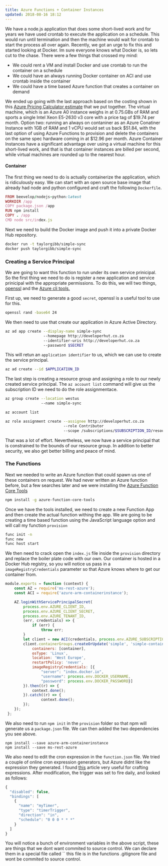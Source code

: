 ```yaml
---
title: Azure Functions + Container Instances
updated: 2018-08-16 18:12
---
```


We have a node.js application that does some short-lived work and for years we have used crontab to execute the application on a schedule. This would run until termination and then the machine would wait for crontab to start the process all over again. Recently, we got an urge to fix this and started looking at Docker. Im sure everyone knows what Docker is, so lets cut to the chase. There were a few things that crossed my mind:

* We could rent a VM and install Docker and use crontab to run the container on a schedule
* We could have an always running Docker container on ACI and use crontab inside the container
* We could have a time based Azure function that creates a container on demand 

We ended up going with the last approach based on the costing shown in this [Azure Pricing Calculator estimate](https://azure.com/e/38ccb2b0d20b48358113517def97cdb6) that we put together. The virtual machine, which is an Azure A0 instance weighs in at 0.75.GBs of RAM and sports a single Intel Xeon E5-2630 v3 core with a price tag of $19.74 per month. Option two: running an always on contaniner as an Azure Conatiner Instance with 1GB of RAM and 1 vCPU would set us back $51.84, with the last option of using Azure Functions to provision and delete the containers on the same spec hardware coming in at $12.96 per month. Azure Container Instances have a significant advantage over using a virtual machine for this short-lived work, and that is that container instances are billed per second, while virtual machines are rounded up to the nearest hour.

#### Container

The first thing we need to do is actually containerize the application, which is ridiculously easy. We can start with an open source base image that already had node and python configured and craft the following `Dockerfile`.

```ruby
FROM beevelop/nodejs-python:latest
WORKDIR /app
COPY package.json /app
RUN npm install
COPY . /app
CMD node src/index.js
```

Next we need to build the Docker image and push it into a private Docker Hub repository.

```bash
docker run -t taylorgibb/simple-sync
docker push taylorgibb/simple-sync
```

### Creating a Service Principal

We are going to want this function to run under its own service prinicipal. So the first thing we need to do is register a new application and service prinicipal with the appropriate permissions. To do this, we will two things, [openssl](http://gnuwin32.sourceforge.net/packages/openssl.htm) and the [Azure cli tools.](https://docs.microsoft.com/en-us/cli/azure/install-azure-cli?view=azure-cli-latest) 

First up, we need to generate a good `secret`, openssl is a useful tool to use for this.

```bash
openssl rand -base64 24
```

We then need to use that create our application in Azure Active Directory.

```bash
az ad app create --display-name simple-sync
                 --homepage http://developerhut.co.za
                 --identifier-uris http://developerhut.co.za
                 --password $SECRET
```

This will retun an `application identifier` to us, which we can use to create the service principal.

```bash
az ad create --id $APPLICATION_ID
```

The last step is creating a resource group and assigning a role to our newly created service principal. The `az account list` command will give us the subscription ID we need to do the role assignmentace.

```bash
az group create --location westus 
                --name simple-sync

az account list

az role assignment create --assignee http://developerhut.co.za
                          --role Contributor 
                          --scope /subscriptions/$SUBSCRIPTION_ID/resourceGroups/simple-sync
```

That was a lot of effort. Nevertheless, we now have a service principal that is constrained to the bounds of our resource group. In addition to better security, we also get better billing and peace of mind.

### The Functions

Next we needed to write an Azure function that could spawn us one of these containers on request. We had never written an Azure function before, but a few searches later and we were installing the [Azure Function Core Tools](https://github.com/Azure/azure-functions-core-tools)

```bash
npm install -g azure-function-core-tools
```

Once we have the tools installed, we need to create a new Function App and then create the actual function withing the app. We are going to be creating a time based function using the JavaScript language option and will call my function `provision`

```bash
func init -n
func new
func host start
```

We then need to crack open the `index.js` file inside the `provision` directory and replace the boiler plate code with our own. Our container is hosted in a Docker Hub registry, so you will notice us pass in a `imageRegistryCredentials` parameter so that Azure knows where to get our container from.

```javascript
module.exports = function (context) {
    const AZ = require('ms-rest-azure');
    const ACI = require('azure-arm-containerinstance');

    AZ.loginWithServicePrincipalSecret(
        process.env.AZURE_CLIENT_ID,
        process.env.AZURE_CLIENT_SECRET,
        process.env.AZURE_TENANT_ID,
        (err, credentials) => {
            if (err) {
                throw err;
        }
        let client = new ACI(credentials, process.env.AZURE_SUBSCRIPTION_ID);
        client.containerGroups.createOrUpdate('simple', 'simple-containers', {
            containers: [container],
            osType: 'Linux',
            location: 'West Europe',
            restartPolicy: 'never',
            imageRegistryCredentials: [{
                "server": "index.docker.io",
                "username": process.env.DOCKER_USERNAME,
                "password": process.env.DOCKER_PASSWORD}]
        }).then((r) => {
            context.done();
        }).catch((r) => {
                context.done();
        });
    });   
 };
```

We also need to run `npm init` in the `provision` folder so that npm will generate us a `package.json` file. We can then added the two dependencies you see above. 

```
npm install --save azure-arm-containerinstance
npm install --save ms-rest-azure
```

We also need to edit the cron expression in the `function.json` file. We tried a couple of online cron expression generators, but Azure didnt like the expression they generated. I found [this](https://codehollow.com/2017/02/azure-functions-time-trigger-cron-cheat-sheet) article very useful for crafting expressions. After modification, the trigger was set to fire daily, and looked as follows:

```javascript
{
  "disabled": false,
  "bindings": [
    {
      "name": "myTimer",
      "type": "timerTrigger",
      "direction": "in",
      "schedule": "0 0 0 * * *"
    }
  ]
}
```

You will notice a bunch of environment variables in the above script, these are things that we dont want commited to source control. We can declare them in a special file called `` this file is in the functions .gitignore file and wont be commited to source control.
